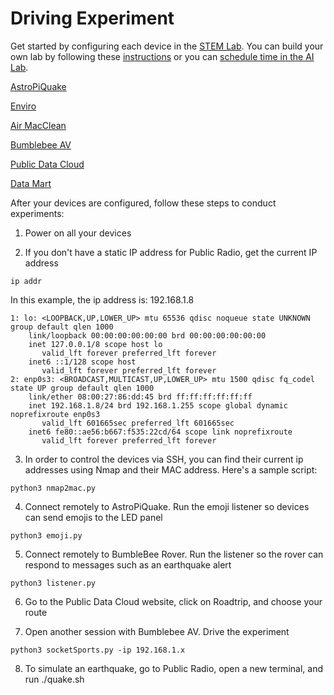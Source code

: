 # Driving Experiment

Get started by configuring each device in the [STEM Lab](https://github.com/NelsonPython/STEM_Lab).  You can build your own lab by following these [instructions](https://github.com/NelsonPython/AI_Lab) or you can <a href="http://www.NormLTranz.com/contactMe.php">schedule time in the AI Lab</a>.  

[AstroPiQuake](AstroPiQuake/README.md)

[Enviro](Enviro/README.md)

[Air MacClean](AirMacClean/README.md)

[Bumblebee AV](Bumblebee_Rover/README.md)

[Public Data Cloud](Public_Data_Cloud/README.md)

[Data Mart](DataMart/README.md)

After your devices are configured, follow these steps to conduct experiments:

1. Power on all your devices

2. If you don't have a static IP address for Public Radio, get the current IP address

```
ip addr
```

In this example, the ip address is:  192.168.1.8

```
1: lo: <LOOPBACK,UP,LOWER_UP> mtu 65536 qdisc noqueue state UNKNOWN group default qlen 1000
    link/loopback 00:00:00:00:00:00 brd 00:00:00:00:00:00
    inet 127.0.0.1/8 scope host lo
       valid_lft forever preferred_lft forever
    inet6 ::1/128 scope host 
       valid_lft forever preferred_lft forever
2: enp0s3: <BROADCAST,MULTICAST,UP,LOWER_UP> mtu 1500 qdisc fq_codel state UP group default qlen 1000
    link/ether 08:00:27:86:dd:45 brd ff:ff:ff:ff:ff:ff
    inet 192.168.1.8/24 brd 192.168.1.255 scope global dynamic noprefixroute enp0s3
       valid_lft 601665sec preferred_lft 601665sec
    inet6 fe80::ae56:b667:f535:22cd/64 scope link noprefixroute 
       valid_lft forever preferred_lft forever
```

3. In order to control the devices via SSH, you can find their current ip addresses using Nmap and their MAC address.  Here's a sample script:

```
python3 nmap2mac.py
```

4. Connect remotely to AstroPiQuake.  Run the emoji listener so devices can send emojis to the LED panel

```
python3 emoji.py
```

5. Connect remotely to BumbleBee Rover.  Run the listener so the rover can respond to messages such as an earthquake alert

```
python3 listener.py
```

6. Go to the Public Data Cloud website, click on Roadtrip, and choose your route


7. Open another session with Bumblebee AV.  Drive the experiment

```
python3 socketSports.py -ip 192.168.1.x
```

8. To simulate an earthquake, go to Public Radio, open a new terminal, and run ./quake.sh
